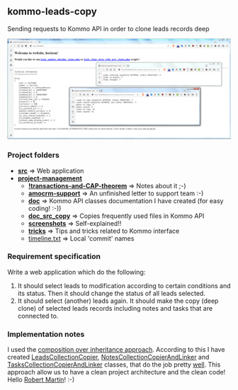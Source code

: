 ## kommo-leads-copy
Sending requests to Kommo API in order to clone leads records deep

![App screen and script logs][app-main-screen]

[app-main-screen]: https://github.com/natural-coding/kommo-leads-copy/blob/main/project-management/screenshots/for-readme/app-screens-all.png

### Project folders

- [**src**](./app) => Web application
- [**project-management**](./project-management)
   - [**!transactions-and-CAP-theorem**](./project-management/!transactions-and-CAP-theorem) => Notes about it ;-)
   - [**amocrm-support**](./project-management/amocrm-support) => An unfinished letter to support team :-)
   - [**doc**](./project-management/doc) => Kommo API classes documentation I have created (for easy coding! :-))
   - [**doc_src_copy**](./project-management/doc_src_copy) => Copies frequently used files in Kommo API
   - [**screenshots**](./project-management/screenshots) => Self-explained!!
   - [**tricks**](./project-management/tricks) => Tips and tricks related to Kommo interface
   - [timeline.txt](./project-management/timeline.txt) => Local 'commit' names

### Requirement specification

Write a web application which do the following:
1. It should select leads to modification according to certain conditions and its status. Then it should change the status of all leads selected.
2. It should select (another) leads again. It should make the copy (deep clone) of selected leads records including notes and tasks that are connected to.

### Implementation notes

I used the [composition over inheritance approach](https://www.youtube.com/watch?v=wfMtDGfHWpA "funfunfunction youtube channel"). According to this I have created [LeadsCollectionCopier](./app/src/AmoCloud/LeadsCollectionCopier.php), [NotesCollectionCopierAndLinker](./app/src/AmoCloud/NotesCollectionCopierAndLinker.php) and [TasksCollectionCopierAndLinker](./app/src/AmoCloud/TasksCollectionCopierAndLinker.php) classes, that do the job pretty [well](./app/webroot/leads_clone_deep_with_new_status.php). This approach allow us to have a clean project architecture and the clean code! Hello [Robert Martin](https://www.amazon.com/Clean-Code-Handbook-Software-Craftsmanship/dp/0132350882 "Robert Martin Clean Code book")! :-)